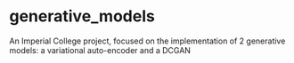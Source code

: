 # generative_models
An Imperial College project, focused on the implementation of 2 generative models: a variational auto-encoder and a DCGAN

